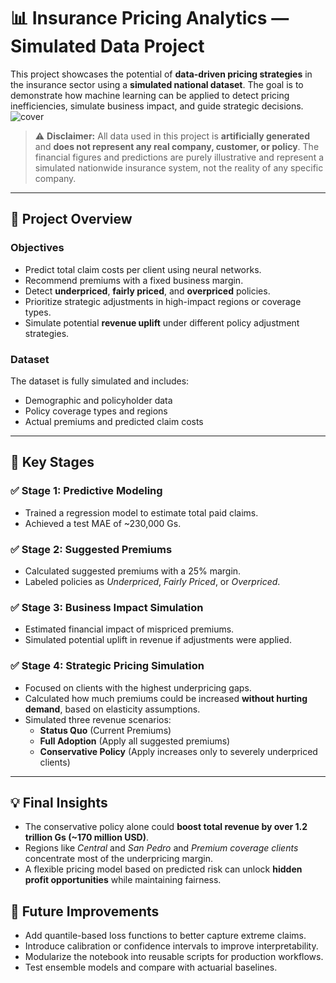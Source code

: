 # 📊 Insurance Pricing Analytics — Simulated Data Project

This project showcases the potential of **data-driven pricing strategies** in the insurance sector using a **simulated national dataset**. The goal is to demonstrate how machine learning can be applied to detect pricing inefficiencies, simulate business impact, and guide strategic decisions.
![cover](https://github.com/user-attachments/assets/8cfd461c-e163-41fe-a7b7-04d9101327f3)

> ⚠️ **Disclaimer:** All data used in this project is **artificially generated** and **does not represent any real company, customer, or policy**. The financial figures and predictions are purely illustrative and represent a simulated nationwide insurance system, not the reality of any specific company.

---

## 🧠 Project Overview

### Objectives
- Predict total claim costs per client using neural networks.
- Recommend premiums with a fixed business margin.
- Detect **underpriced**, **fairly priced**, and **overpriced** policies.
- Prioritize strategic adjustments in high-impact regions or coverage types.
- Simulate potential **revenue uplift** under different policy adjustment strategies.

### Dataset
The dataset is fully simulated and includes:
- Demographic and policyholder data
- Policy coverage types and regions
- Actual premiums and predicted claim costs

---

## 📌 Key Stages

### ✅ Stage 1: Predictive Modeling
- Trained a regression model to estimate total paid claims.
- Achieved a test MAE of ~230,000 Gs.

### ✅ Stage 2: Suggested Premiums
- Calculated suggested premiums with a 25% margin.
- Labeled policies as *Underpriced*, *Fairly Priced*, or *Overpriced*.

### ✅ Stage 3: Business Impact Simulation
- Estimated financial impact of mispriced premiums.
- Simulated potential uplift in revenue if adjustments were applied.

### ✅ Stage 4: Strategic Pricing Simulation
- Focused on clients with the highest underpricing gaps.
- Calculated how much premiums could be increased **without hurting demand**, based on elasticity assumptions.
- Simulated three revenue scenarios:
  - **Status Quo** (Current Premiums)
  - **Full Adoption** (Apply all suggested premiums)
  - **Conservative Policy** (Apply increases only to severely underpriced clients)

---

## 💡 Final Insights

- The conservative policy alone could **boost total revenue by over 1.2 trillion Gs (~170 million USD)**.
- Regions like *Central* and *San Pedro* and *Premium coverage clients* concentrate most of the underpricing margin.
- A flexible pricing model based on predicted risk can unlock **hidden profit opportunities** while maintaining fairness.

## 🚧 Future Improvements
- Add quantile-based loss functions to better capture extreme claims.
- Introduce calibration or confidence intervals to improve interpretability.
- Modularize the notebook into reusable scripts for production workflows.
- Test ensemble models and compare with actuarial baselines.


